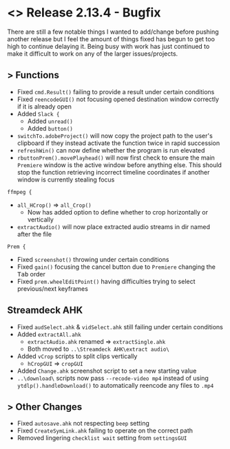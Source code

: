 # <> Release 2.13.4 - Bugfix
There are still a few notable things I wanted to add/change before pushing another release but I feel the amount of things fixed has begun to get too high to continue delaying it. Being busy with work has just continued to make it difficult to work on any of the larger issues/projects.

## > Functions
- Fixed `cmd.Result()` failing to provide a result under certain conditions
- Fixed `reencodeGUI()` not focusing opened destination window correctly if it is already open
- Added `Slack {`
    - Added `unread()`
    - Added `button()`
- `switchTo.adobeProject()` will now copy the project path to the user's clipboard if they instead activate the function twice in rapid succession
- `refreshWin()` can now define whether the program is run elevated
- `rbuttonPrem().movePlayhead()` will now first check to ensure the main `Premiere` window is the active window before anything else. This should stop the function retrieving incorrect timeline coordinates if another window is currently stealing focus

`ffmpeg {`
- `all_HCrop()` => `all_Crop()`
    - Now has added option to define whether to crop horizontally or vertically
- `extractAudio()` will now place extracted audio streams in dir named after the file

`Prem {`
- Fixed `screenshot()` throwing under certain conditions
- Fixed `gain()` focusing the cancel button due to `Premiere` changing the <kbd>Tab</kbd> order
- Fixed `prem.wheelEditPoint()` having difficulties trying to select previous/next keyframes

## Streamdeck AHK
- Fixed `audSelect.ahk` & `vidSelect.ahk` still failing under certain conditions
- Added `extractAll.ahk`
    - `extractAudio.ahk` renamed => `extractSingle.ahk`
    - Both moved to `..\Streamdeck AHK\extract audio\`
- Added `vCrop` scripts to split clips vertically
    - `hCropGUI` => `cropGUI`
- Added `Change.ahk` screenshot script to set a new starting value
- `..\download\` scripts now pass `--recode-video mp4` instead of using `ytdlp().handleDownload()` to automatically reencode any files to `.mp4`

## > Other Changes
- Fixed `autosave.ahk` not respecting `beep` setting
- Fixed `CreateSymLink.ahk` failing to operate on the correct path
- Removed lingering `checklist wait` setting from `settingsGUI`
